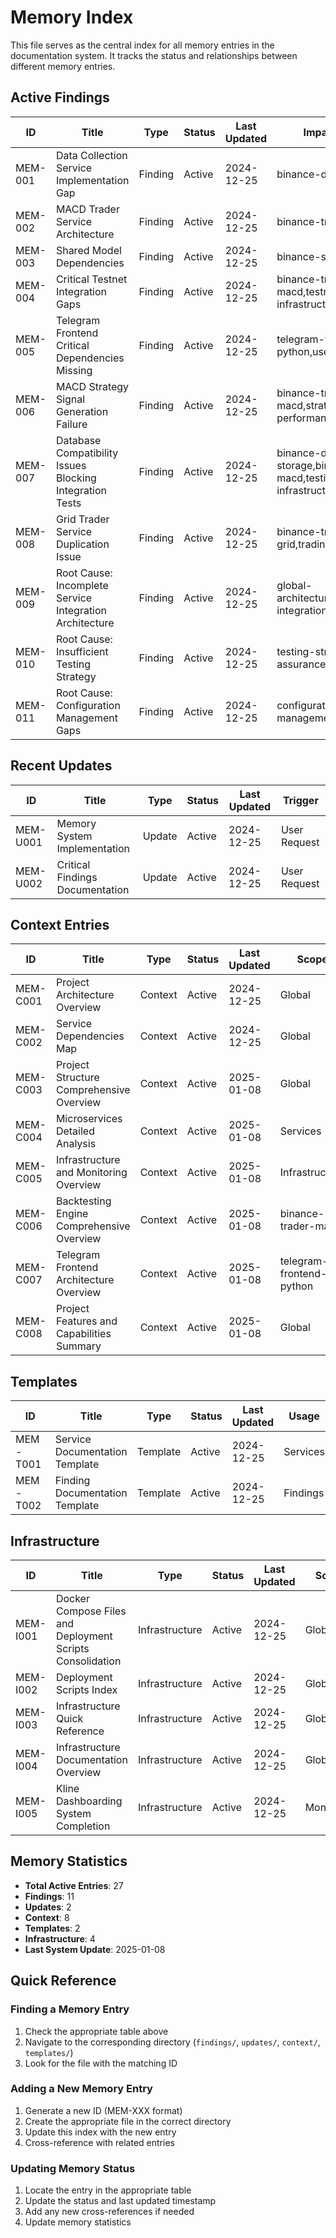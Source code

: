 # Memory Index

This file serves as the central index for all memory entries in the documentation system. It tracks the status and relationships between different memory entries.

## Active Findings

| ID | Title | Type | Status | Last Updated | Impact Scope |
|----|-------|------|--------|--------------|--------------|
| MEM-001 | Data Collection Service Implementation Gap | Finding | Active | 2024-12-25 | binance-data-collection |
| MEM-002 | MACD Trader Service Architecture | Finding | Active | 2024-12-25 | binance-trader-macd |
| MEM-003 | Shared Model Dependencies | Finding | Active | 2024-12-25 | binance-shared-model |
| MEM-004 | Critical Testnet Integration Gaps | Finding | Active | 2024-12-25 | binance-trader-macd,testnet-infrastructure |
| MEM-005 | Telegram Frontend Critical Dependencies Missing | Finding | Active | 2024-12-25 | telegram-frontend-python,user-interface |
| MEM-006 | MACD Strategy Signal Generation Failure | Finding | Active | 2024-12-25 | binance-trader-macd,strategy-performance |
| MEM-007 | Database Compatibility Issues Blocking Integration Tests | Finding | Active | 2024-12-25 | binance-data-storage,binance-trader-macd,testing-infrastructure |
| MEM-008 | Grid Trader Service Duplication Issue | Finding | Active | 2024-12-25 | binance-trader-grid,trading-strategies |
| MEM-009 | Root Cause: Incomplete Service Integration Architecture | Finding | Active | 2024-12-25 | global-architecture,service-integration |
| MEM-010 | Root Cause: Insufficient Testing Strategy | Finding | Active | 2024-12-25 | testing-strategy,quality-assurance |
| MEM-011 | Root Cause: Configuration Management Gaps | Finding | Active | 2024-12-25 | configuration-management,deployment |

## Recent Updates

| ID | Title | Type | Status | Last Updated | Trigger |
|----|-------|------|--------|--------------|---------|
| MEM-U001 | Memory System Implementation | Update | Active | 2024-12-25 | User Request |
| MEM-U002 | Critical Findings Documentation | Update | Active | 2024-12-25 | User Request |

## Context Entries

| ID | Title | Type | Status | Last Updated | Scope |
|----|-------|------|--------|--------------|-------|
| MEM-C001 | Project Architecture Overview | Context | Active | 2024-12-25 | Global |
| MEM-C002 | Service Dependencies Map | Context | Active | 2024-12-25 | Global |
| MEM-C003 | Project Structure Comprehensive Overview | Context | Active | 2025-01-08 | Global |
| MEM-C004 | Microservices Detailed Analysis | Context | Active | 2025-01-08 | Services |
| MEM-C005 | Infrastructure and Monitoring Overview | Context | Active | 2025-01-08 | Infrastructure |
| MEM-C006 | Backtesting Engine Comprehensive Overview | Context | Active | 2025-01-08 | binance-trader-macd |
| MEM-C007 | Telegram Frontend Architecture Overview | Context | Active | 2025-01-08 | telegram-frontend-python |
| MEM-C008 | Project Features and Capabilities Summary | Context | Active | 2025-01-08 | Global |

## Templates

| ID | Title | Type | Status | Last Updated | Usage |
|----|-------|------|--------|--------------|-------|
| MEM-T001 | Service Documentation Template | Template | Active | 2024-12-25 | Services |
| MEM-T002 | Finding Documentation Template | Template | Active | 2024-12-25 | Findings |

## Infrastructure

| ID | Title | Type | Status | Last Updated | Scope |
|----|-------|------|--------|--------------|-------|
| MEM-I001 | Docker Compose Files and Deployment Scripts Consolidation | Infrastructure | Active | 2024-12-25 | Global |
| MEM-I002 | Deployment Scripts Index | Infrastructure | Active | 2024-12-25 | Global |
| MEM-I003 | Infrastructure Quick Reference | Infrastructure | Active | 2024-12-25 | Global |
| MEM-I004 | Infrastructure Documentation Overview | Infrastructure | Active | 2024-12-25 | Global |
| MEM-I005 | Kline Dashboarding System Completion | Infrastructure | Active | 2024-12-25 | Monitoring |

## Memory Statistics

- **Total Active Entries**: 27
- **Findings**: 11
- **Updates**: 2
- **Context**: 8
- **Templates**: 2
- **Infrastructure**: 4
- **Last System Update**: 2025-01-08

## Quick Reference

### Finding a Memory Entry
1. Check the appropriate table above
2. Navigate to the corresponding directory (`findings/`, `updates/`, `context/`, `templates/`)
3. Look for the file with the matching ID

### Adding a New Memory Entry
1. Generate a new ID (MEM-XXX format)
2. Create the appropriate file in the correct directory
3. Update this index with the new entry
4. Cross-reference with related entries

### Updating Memory Status
1. Locate the entry in the appropriate table
2. Update the status and last updated timestamp
3. Add any new cross-references if needed
4. Update memory statistics

